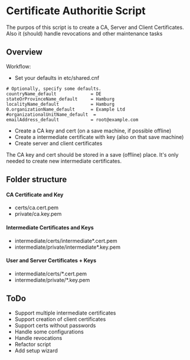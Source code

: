 # Certificate Authoritie Script
  The purpos of this script is to create a CA, Server and Client Certificates.
  Also it (should) handle revocations and other maintenance tasks

## Overview
  Workflow:
  - Set your defaults in etc/shared.cnf
  ```
  # Optionally, specify some defaults.
  countryName_default             = DE
  stateOrProvinceName_default     = Hamburg
  localityName_default            = Hamburg
  0.organizationName_default      = Example Ltd
  #organizationalUnitName_default  =
  emailAddress_default            = root@example.com
  ```
  - Create a CA key and cert (on a save machine, if possible offline)
  - Create a intermediate certificate with key (also on that save machine)
  - Create server and client certificates

  The CA key and cert should be stored in a save (offline) place. It's only needed
  to create new intermediate certificates.

## Folder structure
#### CA Certificate and Key
- certs/ca.cert.pem
- private/ca.key.pem

#### Intermediate Certificates and Keys
  - intermediate/certs/intermediate*.cert.pem
  - intermediate/private/intermediate*.key.pem

#### User and Server Certificates + Keys
  - intermediate/certs/*.cert.pem
  - intermediate/private/*.key.pem

## ToDo
- Support multiple intermediate certificates
- Support creation of client certificates
- Support certs without passwords
- Handle some configurations
- Handle revocations
- Refactor script
- Add setup wizard
